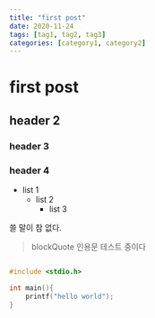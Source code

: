 ```yaml
---
title: "first post"
date: 2020-11-24
tags: [tag1, tag2, tag3]
categories: [category1, category2]
---
```


# first post

## header 2

### header 3


### header 4

- list 1
  - list 2
    - list 3

쓸 말이 참 없다.


> blockQuote
> 인용문 테스트 중이다

```c

#include <stdio.h>

int main(){
    printf("hello world");
}
```